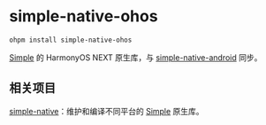 # simple-native-ohos

```shell
ohpm install simple-native-ohos
```

[Simple](https://github.com/wangfenjin/simple) 的 HarmonyOS NEXT 原生库，与 [simple-native-android](https://github.com/SageMik/simple-native-android) 同步。

## 相关项目

[simple-native](https://github.com/SageMik/sqlite3_simple/tree/simple-native)：维护和编译不同平台的 [Simple](https://github.com/wangfenjin/simple) 原生库。
